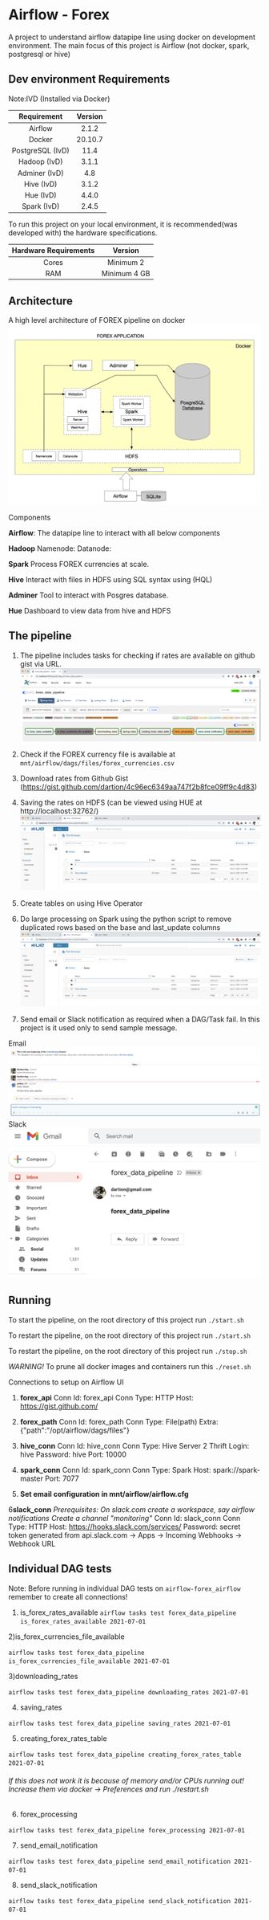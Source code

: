 # Airflow - Forex
A project to understand airflow datapipe line using docker on development environment.
The main focus of this project is Airflow (not docker, spark, postgresql or hive)


## Dev environment Requirements
Note:IVD (Installed via Docker) 

| Requirement | Version  
| :---: | :---: | 
| Airflow  | 2.1.2 |
| Docker  | 20.10.7 |
| PostgreSQL (IvD)  | 11.4 |
| Hadoop (IvD)  | 3.1.1 |
| Adminer (IvD)  | 4.8 |
| Hive (IvD)  | 3.1.2 |
| Hue (IvD)  | 4.4.0 |
| Spark (IvD)  | 2.4.5 |

To run this project on your local environment, it is recommended(was developed with) the hardware specifications.

| Hardware Requirements | Version
| :---: | :---: | 
| Cores  | Minimum 2 |
| RAM  | Minimum 4 GB |

## Architecture 
A high level architecture of FOREX pipeline on docker
![Alt text](screenshots/forex_architecture.png?raw=true "Forex Architecture")

Components

**Airflow**:
The datapipe line to interact with all below components

**Hadoop**
Namenode: 
Datanode:

**Spark**
Process FOREX currencies at scale.

**Hive**
Interact with files in HDFS using SQL syntax using (HQL)

**Adminer**
Tool to interact with Posgres database.

**Hue**
Dashboard to view data from hive and HDFS

## The pipeline

1) The pipeline includes tasks for checking if rates are available on github gist via URL.
![Alt text](screenshots/forex_pipeline.png?raw=true "Forex Pipeline")

2) Check if the FOREX currency file is available at `mnt/airflow/dags/files/forex_currencies.csv`
3) Download rates from Github Gist (https://gist.github.com/dartion/4c96ec6349aa747f2b8fce09ff9c4d83)
4) Saving the rates on HDFS (can be viewed using HUE at http://localhost:32762/)
![Alt text](screenshots/hue_files.png?raw=true "View files on HUE")
5) Create tables on using Hive Operator
6) Do large processing on Spark using the python script to remove duplicated rows based on the base and last_update columns
![Alt text](screenshots/hue_files.png?raw=true "HUE_query")
7) Send email or Slack notification as required when a DAG/Task fail. In this project is it used only to send sample message.

Email ![Alt text](screenshots/slack_message.png?raw=true "Slack Example")
Slack ![Alt text](screenshots/email_gmail.png?raw=true "Email Example")

## Running
To start the pipeline, on the root directory of this project run
```./start.sh```

To restart the pipeline, on the root directory of this project run
```./start.sh```

To restart the pipeline, on the root directory of this project run
```./stop.sh```

*WARNING!*
To prune all docker images and containers run this
```./reset.sh```

Connections to setup on Airflow UI
1. **forex_api**
Conn Id: forex_api
Conn Type: HTTP
Host: https://gist.github.com/

2. **forex_path**
Conn Id: forex_path
Conn Type: File(path)
Extra: {"path":"/opt/airflow/dags/files"}

3. **hive_conn**
Conn Id: hive_conn
Conn Type: Hive Server 2 Thrift
Login: hive
Password: hive
Port: 10000

4. **spark_conn**
Conn Id: spark_conn
Conn Type: Spark
Host: spark://spark-master
Port: 7077

5. **Set email configuration in mnt/airflow/airflow.cfg**

6**slack_conn**
*Prerequisites:*
*On slack.com create a workspace, say airflow notifications*
*Create a channel "monitoring"*
Conn Id: slack_conn
Conn Type: HTTP
Host: https://hooks.slack.com/services/
Password: secret token generated from api.slack.com -> Apps -> Incoming Webhooks -> Webhook URL


## Individual DAG tests
Note: Before running in individual DAG tests on `airflow-forex_airflow` remember to create all connections!
1) is_forex_rates_available
 `airflow tasks test forex_data_pipeline is_forex_rates_available 2021-07-01`

2)is_forex_currencies_file_available

 `airflow tasks test forex_data_pipeline is_forex_currencies_file_available 2021-07-01`

3)downloading_rates

 `airflow tasks test forex_data_pipeline downloading_rates 2021-07-01`

4) saving_rates

 `airflow tasks test forex_data_pipeline saving_rates 2021-07-01`

5) creating_forex_rates_table

 `airflow tasks test forex_data_pipeline creating_forex_rates_table 2021-07-01`

###### If this does not work it is because of memory and/or CPUs running out! Increase them via docker -> Preferences and run ./restart.sh
6) forex_processing

 `airflow tasks test forex_data_pipeline forex_processing 2021-07-01`

7) send_email_notification

 `airflow tasks test forex_data_pipeline send_email_notification 2021-07-01` 

8) send_slack_notification

 `airflow tasks test forex_data_pipeline send_slack_notification 2021-07-01` 
